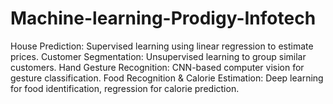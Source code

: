 # Machine-learning-Prodigy-Infotech
House Prediction: Supervised learning using linear regression to estimate prices.  Customer Segmentation: Unsupervised learning to group similar customers.  Hand Gesture Recognition: CNN-based computer vision for gesture classification.  Food Recognition &amp; Calorie Estimation: Deep learning for food identification, regression for calorie prediction.
